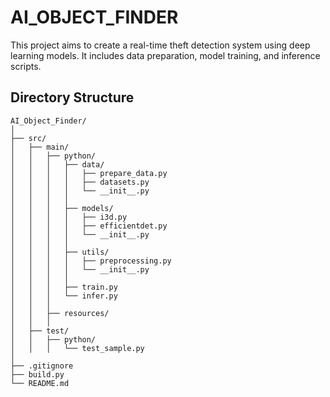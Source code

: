 # AI_OBJECT_FINDER

This project aims to create a real-time theft detection system using deep learning models. It includes data preparation, model training, and inference scripts.

## Directory Structure

```plaintext
AI_Object_Finder/
│
├── src/
│   ├── main/
│   │   ├── python/
│   │   │   ├── data/
│   │   │   │   ├── prepare_data.py
│   │   │   │   ├── datasets.py
│   │   │   │   └── __init__.py
│   │   │   │
│   │   │   ├── models/
│   │   │   │   ├── i3d.py
│   │   │   │   ├── efficientdet.py
│   │   │   │   └── __init__.py
│   │   │   │
│   │   │   ├── utils/
│   │   │   │   ├── preprocessing.py
│   │   │   │   └── __init__.py
│   │   │   │
│   │   │   ├── train.py
│   │   │   └── infer.py
│   │   │
│   │   ├── resources/
│   │   │
│   ├── test/
│   │   ├── python/
│   │   │   └── test_sample.py
│
├── .gitignore
├── build.py
└── README.md
